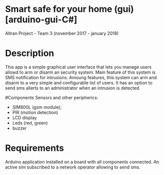 # Smart safe for your home (gui) [arduino-gui-C#]
Altran Project - Team 3 (november 2017 - january 2018)

# Description
This app is a simple graphical user interface that lets you manage users allowd to arm or disarm an security system. 
Main feature of this system is SMS notification for intrusions. 
Amoung features, this system can arm and disarm to a very simple and configurable list of users. It has an option to send sms allerts to an administrator when an intrusion is detected. 

#Components
Sensors and other peripherics:
 - SIM800L (gsm module);
 - PIR (motion detection)
 - LCD display
 - Leds (red, green)
 - buzzer
 
# Requirements
Arduino application installed on a board with all components connected. 
An active sim subscribed to a network operator allowing to send sms.
